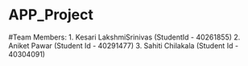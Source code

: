 # APP_Project

#Team Members:
    1. Kesari LakshmiSrinivas (StudentId - 40261855)
    2. Aniket Pawar (Student Id - 40291477)
    3. Sahiti Chilakala (Student Id - 40304091)
    
